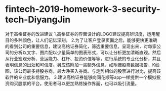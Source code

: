 # fintech-2019-homework-3-security-tech-DiyangJin
对于高格证券的改进建议
1.高格证券的界面设计的LOGO建议提高辨识度，运用醒目的多种颜色，让人们记忆深刻。
2.为了让客户登录页面之后，能够更快更准确的看到公司的重要信息，建议高格证券简化，筛选重要信息，呈现出来，对每家公司的分析以文字、图片配以少量简单的图表形式，可以让分析更加清晰直观。然后从行业宏观分析、营运能力、杠杆、投资价值等等，进行系统的专业化分析，并且表明信息的出处和可信度。另应该附加一些额外信息，如附赠股票数据报告，K线图，该公司最多持股券商，最大净买入券商。与走势相似的股票进行对比，提高该软件的专业度和信服力。
3.建议高格证券能够向同花顺等app一样提供一个模拟投资购买股票的平台。使用者可以更加熟练操作界面，也可以吸引流量。

